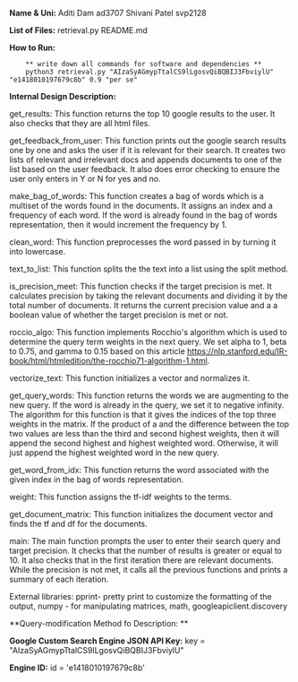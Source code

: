 **Name & Uni:**
        Aditi Dam ad3707
        Shivani Patel svp2128

**List of Files:**
retrieval.py 
README.md

**How to Run:**

        ** write down all commands for software and dependencies **
        python3 retrieval.py "AIzaSyAGmypTtalCS9lLgosvQiBQBIJ3FbviylU" "e1418010197679c8b" 0.9 "per se"

**Internal Design Description:**

get_results: 
This function returns the top 10 google results to the user. It also checks that they are all html files. 

get_feedback_from_user: 
This function prints out the google search results one by one and asks the user if it is relevant for their search. It creates two lists of relevant and irrelevant docs and appends documents to one of the list based on the user feedback. It also does error checking to ensure the user only enters in Y or N for yes and no. 

make_bag_of_words:
This function creates a bag of words which is a multiset of the words found in the documents. It assigns an index and a frequency of each word. If the word is already found in the bag of words representation, then it would increment the frequency by 1.

clean_word:
This function preprocesses the word passed in by turning it into lowercase. 

text_to_list: 
This function splits the the text into a list using the split method. 

is_precision_meet:
This function checks if the target precision is met. It calculates precision by taking the relevant documents and dividing it by the total number of documents. It returns the current precision value and a a boolean value of whether the target precision is met or not. 

roccio_algo:
This function implements Rocchio's algorithm which is used to determine the query term weights in the next query. We set alpha to 1, beta to 0.75, and gamma to 0.15 based on this article https://nlp.stanford.edu/IR-book/html/htmledition/the-rocchio71-algorithm-1.html. 

vectorize_text:
This function initializes a vector and normalizes it. 

get_query_words:
This function returns the words we are augmenting to the new query. If the word is already in the query, we set it to negative infinity. The algorithm for this function is that it gives the indices of the top three weights in the matrix. If the product of a and the difference between the top two values are less than the third and second highest weights, then it will append the second highest and highest weighted word. Otherwise, it will just append the highest weighted word in the new query. 

get_word_from_idx:
This function returns the word associated with the given index in the bag of words representation. 

weight:
This function assigns the tf-idf weights to the terms. 

get_document_matrix:
This function initializes the document vector and finds the tf and df for the documents. 

main: 
The main function prompts the user to enter their search query and target precision. It checks that the number of results is greater or equal to 10. It also checks that in the first iteration there are relevant documents. While the precision is not met, it calls all the previous functions and prints a summary of each iteration. 

External libraries: pprint- pretty print to customize the formatting of the output, numpy - for manipulating matrices, math, googleapiclient.discovery 

**Query-modification Method fo Description: **


**Google Custom Search Engine JSON API Key:**
key = "AIzaSyAGmypTtalCS9lLgosvQiBQBIJ3FbviylU"

**Engine ID:**
id = 'e1418010197679c8b'

